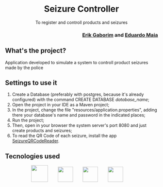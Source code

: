 <div align="center">
  <h1>Seizure Controller</h1>
  <p>To register and controll products and seizures</p>
</div>

<div align="right">
  <h3><a href="https://www.github.com/erikgaborim" target="_blank">Erik Gaborim</a> and <a href="https://www.gitlab.com/EduardoMCintra" target="_blank">Eduardo Maia</a>
</div>

## What's the project?
  
Application developed to simulate a system to controll product seizures made by the police

## Settings to use it
  
1. Create a Database (preferably with postgres, because it's already configured) with the command CREATE DATABASE *database_name*;
2. Open the project in your IDE as a Maven project;
3. In the project, change the file "resources/application.properties", adding there your database's name and password in the indicated places;
4. Run the project;
5. Then, open in your browser the system server's port 8080 and just create products and seizures;
6. To read the QR Code of each seizure, install the app <a href="https://www.github.com/erikgaborim/SeizureQRCodeReader" >SeizureQRCodeReader</a>.

## Tecnologies used
  
<div align="center">
  <img height="55" src="https://cdn.jsdelivr.net/gh/devicons/devicon/icons/java/java-original.svg">
  &ensp;&nbsp;&emsp;
  <img height="50" src="https://cdn.jsdelivr.net/gh/devicons/devicon/icons/spring/spring-original.svg">
  &ensp;&nbsp;&emsp;
  <img height="50" src="https://cdn.jsdelivr.net/gh/devicons/devicon/icons/tomcat/tomcat-original-wordmark.svg">
  &ensp;&nbsp;&emsp;
  <img height="50" src="https://cdn.jsdelivr.net/gh/devicons/devicon/icons/bootstrap/bootstrap-plain-wordmark.svg">
  &ensp;&nbsp;&emsp;
</div>
